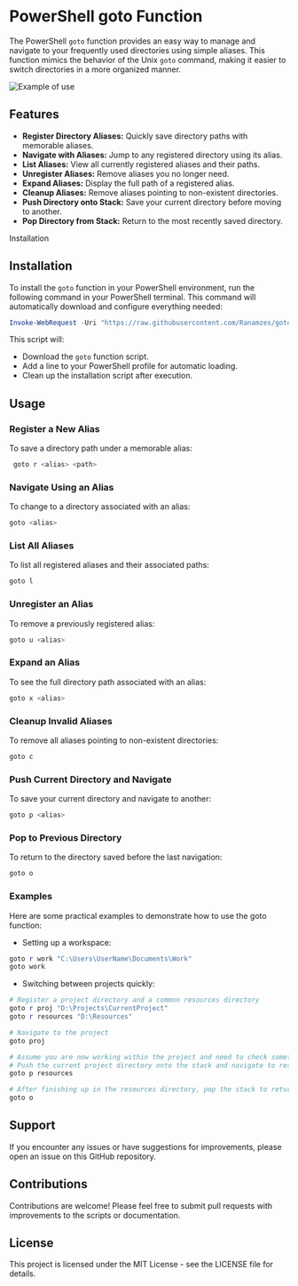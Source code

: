 # PowerShell goto Function

The PowerShell `goto` function provides an easy way to manage and navigate to your frequently used directories using simple aliases. This function mimics the behavior of the Unix `goto` command, making it easier to switch directories in a more organized manner.

![Example of use](https://raw.githubusercontent.com/Ranamzes/goto-powershell/blob/main/assets/example.gif)

## Features

- **Register Directory Aliases:** Quickly save directory paths with memorable aliases.
- **Navigate with Aliases:** Jump to any registered directory using its alias.
- **List Aliases:** View all currently registered aliases and their paths.
- **Unregister Aliases:** Remove aliases you no longer need.
- **Expand Aliases:** Display the full path of a registered alias.
- **Cleanup Aliases:** Remove aliases pointing to non-existent directories.
- **Push Directory onto Stack:** Save your current directory before moving to another.
- **Pop Directory from Stack:** Return to the most recently saved directory.

Installation
## Installation

To install the `goto` function in your PowerShell environment, run the following command in your PowerShell terminal. This command will automatically download and configure everything needed:

```powershell
Invoke-WebRequest -Uri "https://raw.githubusercontent.com/Ranamzes/goto-powershell/main/InstallGoto.ps1" -OutFile "$env:TEMP\InstallGoto.ps1"; & "$env:TEMP\InstallGoto.ps1"; Remove-Item "$env:TEMP\InstallGoto.ps1"
```

This script will:

- Download the `goto` function script.
- Add a line to your PowerShell profile for automatic loading.
- Clean up the installation script after execution.

## Usage

### Register a New Alias

To save a directory path under a memorable alias:
```powershell
 goto r <alias> <path>
```

### Navigate Using an Alias

To change to a directory associated with an alias:
```powershell
goto <alias>
```

### List All Aliases

To list all registered aliases and their associated paths:
```powershell
goto l
```

### Unregister an Alias

To remove a previously registered alias:
```powershell
goto u <alias>
```

### Expand an Alias

To see the full directory path associated with an alias:
```powershell
goto x <alias>
```

### Cleanup Invalid Aliases

To remove all aliases pointing to non-existent directories:
```powershell
goto c
```

### Push Current Directory and Navigate

To save your current directory and navigate to another:
```powershell
goto p <alias>
```

### Pop to Previous Directory

To return to the directory saved before the last navigation:
```powershell
goto o
```

### Examples

Here are some practical examples to demonstrate how to use the goto function:

- Setting up a workspace:
```powershell
goto r work "C:\Users\UserName\Documents\Work"
goto work
```

- Switching between projects quickly:
```powershell
# Register a project directory and a common resources directory
goto r proj "D:\Projects\CurrentProject"
goto r resources "D:\Resources"

# Navigate to the project
goto proj

# Assume you are now working within the project and need to check something in resources
# Push the current project directory onto the stack and navigate to resources
goto p resources

# After finishing up in the resources directory, pop the stack to return to the project
goto o
```


## Support

If you encounter any issues or have suggestions for improvements, please open an issue on this GitHub repository.

## Contributions

Contributions are welcome! Please feel free to submit pull requests with improvements to the scripts or documentation.

## License

This project is licensed under the MIT License - see the LICENSE file for details.
